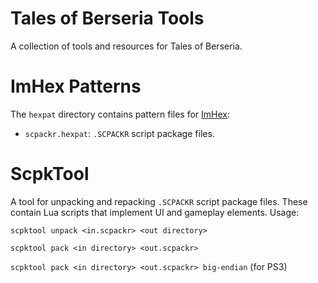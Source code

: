 # Tales of Berseria Tools
A collection of tools and resources for Tales of Berseria.

# ImHex Patterns
The `hexpat` directory contains pattern files for [ImHex](https://github.com/WerWolv/ImHex):
* `scpackr.hexpat`: `.SCPACKR` script package files.

# ScpkTool
A tool for unpacking and repacking `.SCPACKR` script package files. These contain Lua scripts that implement UI and gameplay elements. Usage:

`scpktool unpack <in.scpackr> <out directory>`

`scpktool pack <in directory> <out.scpackr>`

`scpktool pack <in directory> <out.scpackr> big-endian` (for PS3)
